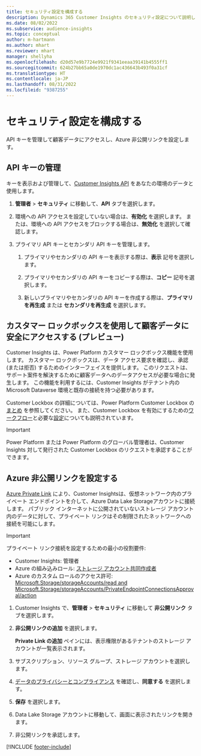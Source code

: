```yaml
---
title: セキュリティ設定を構成する
description: Dynamics 365 Customer Insights のセキュリティ設定について説明します。
ms.date: 08/02/2022
ms.subservice: audience-insights
ms.topic: conceptual
author: m-hartmann
ms.author: mhart
ms.reviewer: mhart
manager: shellyha
ms.openlocfilehash: d20d57e9b7724e9921f9341eeaa39141b4555ff1
ms.sourcegitcommit: 624b27bb65a0de1970dc1ac436643b493f0a31cf
ms.translationtype: HT
ms.contentlocale: ja-JP
ms.lasthandoff: 08/31/2022
ms.locfileid: "9387255"
---
```

# <a name="configure-security-settings"></a>セキュリティ設定を構成する

API キーを管理して顧客データにアクセスし、Azure 非公開リンクを設定します。

## <a name="manage-api-keys"></a>API キーの管理

キーを表示および管理して、[Customer Insights API](apis.md) をあなたの環境のデータと使用します。

1. **管理者** > **セキュリティ** に移動して、**API** タブを選択します。

1. 環境への API アクセスを設定していない場合は、**有効化** を選択します。 または、環境への API アクセスをブロックする場合は、**無効化** を選択して確認します。

1. プライマリ API キーとセカンダリ API キーを管理します。

   1. プライマリやセカンダリの API キーを表示する際は、**表示** 記号を選択します。

   1. プライマリやセカンダリの API キーをコピーする際は、**コピー** 記号を選択します。

   1. 新しいプライマリやセカンダリの API キーを作成する際は、**プライマリを再生成** または **セカンダリを再生成** を選択します。

## <a name="securely-access-customer-data-with-customer-lockbox-preview"></a>カスタマー ロックボックスを使用して顧客データに安全にアクセスする (プレビュー)

Customer Insights は、Power Platform カスタマー ロックボックス機能を使用します。 カスタマー ロックボックスは、データ アクセス要求を確認し、承認 (または拒否) するためのインターフェイスを提供します。 このリクエストは、サポート案件を解決するために顧客データへのデータアクセスが必要な場合に発生します。 この機能を利用するには、Customer Insights がテナント内の Microsoft Dataverse 環境と既存の接続を持つ必要があります。

Customer Lockbox の詳細については、Power Platform Customer Lockbox の [まとめ](/power-platform/admin/about-lockbox#summary) を参照してください。 また、Customer Lockbox を有効にするための[ワークフロー](/power-platform/admin/about-lockbox#workflow)と必要な[設定](/power-platform/admin/about-lockbox#enable-the-lockbox-policy)についても説明されています。

> [!IMPORTANT]
> Power Platform または Power Platform のグローバル管理者は、Customer Insights 対して発行された Customer Lockbox のリクエストを承認することができます。

## <a name="set-up-an-azure-private-link"></a>Azure 非公開リンクを設定する

[Azure Private Link](/azure/private-link/private-link-overview) により、Customer Insightsは、仮想ネットワーク内のプライベート エンドポイントを介して、Azure Data Lake Storageアカウントに接続します。 パブリック インターネットに公開されていないストレージ アカウント内のデータに対して、プライベート リンクはその制限されたネットワークへの接続を可能にします。

> [!IMPORTANT]
> プライベート リンク接続を設定するための最小の役割要件:
>
> - Customer Insights: 管理者
> - Azure の組み込みロール: [ストレージ アカウント共同作成者](/azure/role-based-access-control/built-in-roles#storage-account-contributor)
> - Azure のカスタム ロールのアクセス許可: [Microsoft.Storage/storageAccounts/read and Microsoft.Storage/storageAccounts/PrivateEndpointConnectionsApproval/action](/azure/role-based-access-control/resource-provider-operations#microsoftstorage)

1. Customer Insights で、**管理者** > **セキュリティ** に移動して **非公開リンク** タブを選択します。

1. **非公開リンクの追加** を選択します。

   **Private Link の追加** ペインには、表示権限があるテナントのストレージ アカウントが一覧表示されます。

1. サブスクリプション、リソース グループ、ストレージ アカウントを選択します。

1. [データのプライバシーとコンプライアンス](connections.md#data-privacy-and-compliance) を確認し、**同意する** を選択します。

1. **保存** を選択します。

1. Data Lake Storage アカウントに移動して、画面に表示されたリンクを開きます。

1. 非公開リンクを承認します。


[!INCLUDE [footer-include](includes/footer-banner.md)]
